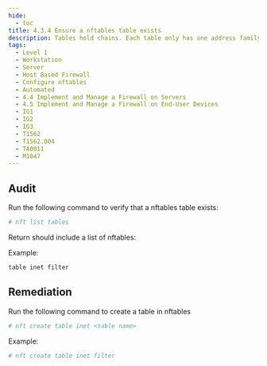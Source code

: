 ```yaml
---
hide:
  - toc
title: 4.3.4 Ensure a nftables table exists
description: Tables hold chains. Each table only has one address family and only applies to packets of this family. Tables can have one of five families.
tags:
  - Level 1
  - Workstation
  - Server
  - Host Based Firewall
  - Configure nftables
  - Automated
  - 4.4 Implement and Manage a Firewall on Servers
  - 4.5 Implement and Manage a Firewall on End-User Devices
  - IG1
  - IG2
  - IG3
  - T1562
  - T1562.004
  - TA0011
  - M1047
---
```


## Audit
Run the following command to verify that a nftables table exists:
```bash
# nft list tables
```
Return should include a list of nftables:

Example:
```bash
table inet filter
```

## Remediation
Run the following command to create a table in nftables
```bash
# nft create table inet <table name>
```

Example:
```bash
# nft create table inet filter
```
